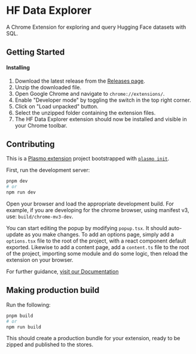 # HF Data Explorer

A Chrome Extension for exploring and query Hugging Face datasets with SQL.

## Getting Started

#### Installing

1. Download the latest release from the [Releases page](https://github.com/cfahlgren1/hf-data-explorer/releases).
2. Unzip the downloaded file.
3. Open Google Chrome and navigate to `chrome://extensions/`.
4. Enable "Developer mode" by toggling the switch in the top right corner.
5. Click on "Load unpacked" button.
6. Select the unzipped folder containing the extension files.
7. The HF Data Explorer extension should now be installed and visible in your Chrome toolbar.

## Contributing

This is a [Plasmo extension](https://docs.plasmo.com/) project bootstrapped with [`plasmo init`](https://www.npmjs.com/package/plasmo).

First, run the development server:

```bash
pnpm dev
# or
npm run dev
```

Open your browser and load the appropriate development build. For example, if you are developing for the chrome browser, using manifest v3, use: `build/chrome-mv3-dev`.

You can start editing the popup by modifying `popup.tsx`. It should auto-update as you make changes. To add an options page, simply add a `options.tsx` file to the root of the project, with a react component default exported. Likewise to add a content page, add a `content.ts` file to the root of the project, importing some module and do some logic, then reload the extension on your browser.

For further guidance, [visit our Documentation](https://docs.plasmo.com/)

## Making production build

Run the following:

```bash
pnpm build
# or
npm run build
```

This should create a production bundle for your extension, ready to be zipped and published to the stores.
